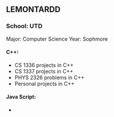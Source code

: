 ## LEMONTARDD
### School: UTD
Major: Computer Science
Year: Sophmore

#### C++: 
- CS 1336 projects in C++
- CS 1337 projects in C++
- PHYS 2326 problems in C++
- Personal projects in C++

#### Java Script:
 -
